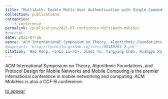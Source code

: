 ```yaml
---
title: "MultiAuth: Enable Multi-User Authentication with Single Commodity WiFi Device"
collection: publications
catogories: 
    - conference
permalink: /publication/2021-07-conference-MultiAuth-mobihoc
#excerpt: ''
date: 2021-07-26
venue: 'ACM International Symposium on Theory, Algorithmic Foundations, and Protocol Design for Mobile Networks and Mobile Computing (ACM MobiHoc 2021)'
#paperurl: 'http://lynnlilu.github.io/files/08486283-2.pdf'
citation: 'Hao Kong, <b>Li Lu</b>, Jiadi Yu, Yingying Chen, Xiangyu Xu, Feilong Tang, Yi-Chao Chen. &quot;MultiAuth: Enable Multi-User Authentication with Single Commodity WiFi Device.&quot; <i>Proceedings of ACM International Symposium on Theory, Algorithmic Foundations, and Protocol Design for Mobile Networks and Mobile Computing (ACM MobiHoc)</i>. Shanghai, China. 2021. doi: to appear.'
---
```


ACM International Symposium on Theory, Algorithmic Foundations, and Protocol Design for Mobile Networks and Mobile Computing is the premier international conference in mobile networking and computing. ACM MobiHoc is also a CCF-B conference.

[to appear](https://www.doi.org/xxx)

